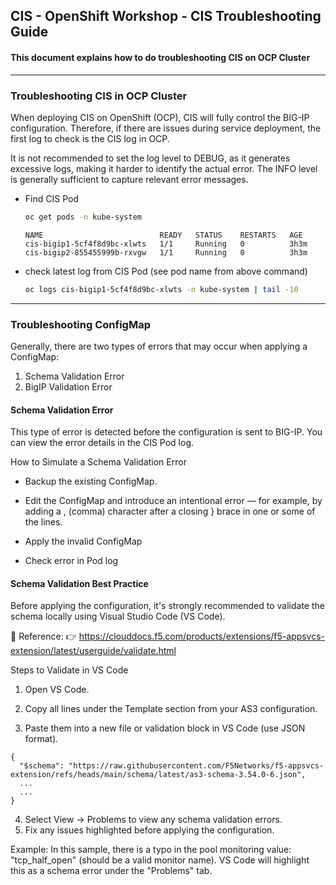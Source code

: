 ## CIS - OpenShift Workshop - CIS Troubleshooting Guide

#### This document explains how to do troubleshooting CIS on OCP Cluster
---

### Troubleshooting CIS in OCP Cluster

When deploying CIS on OpenShift (OCP), CIS will fully control the BIG-IP configuration. Therefore, if there are issues during service deployment, the first log to check is the CIS log in OCP.

It is not recommended to set the log level to DEBUG, as it generates excessive logs, making it harder to identify the actual error. The INFO level is generally sufficient to capture relevant error messages.

- Find CIS Pod
  ```bash
  oc get pods -n kube-system
  ```
      NAME                          READY   STATUS    RESTARTS   AGE
      cis-bigip1-5cf4f8d9bc-xlwts   1/1     Running   0          3h3m
      cis-bigip2-855455999b-rxvgw   1/1     Running   0          3h3m

- check latest log from CIS Pod (see pod name from above command)
  ```bash
  oc logs cis-bigip1-5cf4f8d9bc-xlwts -n kube-system | tail -10
  ```

---
### Troubleshooting ConfigMap 

Generally, there are two types of errors that may occur when applying a ConfigMap:
1. Schema Validation Error
2. BigIP Validation Error

#### Schema Validation Error
This type of error is detected before the configuration is sent to BIG-IP.
You can view the error details in the CIS Pod log.

How to Simulate a Schema Validation Error
- Backup the existing ConfigMap.

- Edit the ConfigMap and introduce an intentional error — for example, by adding a , (comma) character after a closing } brace in one or some of the lines.

- Apply the invalid ConfigMap

- Check error in Pod log

#### Schema Validation Best Practice

Before applying the configuration, it's strongly recommended to validate the schema locally using Visual Studio Code (VS Code).

📘 Reference:
👉 https://clouddocs.f5.com/products/extensions/f5-appsvcs-extension/latest/userguide/validate.html

Steps to Validate in VS Code
1. Open VS Code.
2. Copy all lines under the Template section from your AS3 configuration.
   
3. Paste them into a new file or validation block in VS Code (use JSON format).
  
  ```
  {
    "$schema": "https://raw.githubusercontent.com/F5Networks/f5-appsvcs-extension/refs/heads/main/schema/latest/as3-schema-3.54.0-6.json",
    ...
    ...
  }
  ```
4. Select View → Problems to view any schema validation errors.
5. Fix any issues highlighted before applying the configuration.

Example:
In this sample, there is a typo in the pool monitoring value:
"tcp_half_open" (should be a valid monitor name).
VS Code will highlight this as a schema error under the "Problems" tab.


  


